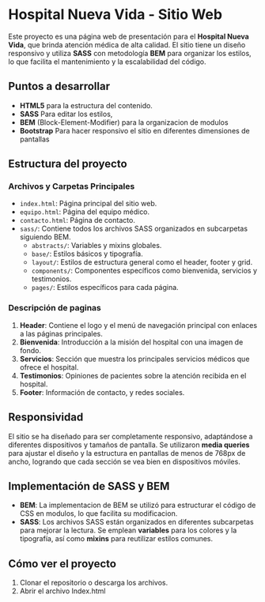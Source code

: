 # Hospital Nueva Vida - Sitio Web

Este proyecto es una página web de presentación para el **Hospital Nueva Vida**, que brinda atención médica de alta calidad. El sitio tiene un diseño responsivo y utiliza **SASS** con metodología **BEM** para organizar los estilos, lo que facilita el mantenimiento y la escalabilidad del código.

## Puntos a desarrollar

- **HTML5** para la estructura del contenido.
- **SASS** Para editar los estilos, 
- **BEM** (Block-Element-Modifier) para la organizacion de modulos
- **Bootstrap** Para hacer responsivo el sitio en diferentes dimensiones de pantallas


## Estructura del proyecto

### Archivos y Carpetas Principales

- `index.html`: Página principal del sitio web.
- `equipo.html`: Página del equipo médico.
- `contacto.html`: Página de contacto.
- `sass/`: Contiene todos los archivos SASS organizados en subcarpetas siguiendo BEM.
  - `abstracts/`: Variables y mixins globales.
  - `base/`: Estilos básicos y tipografía.
  - `layout/`: Estilos de estructura general como el header, footer y grid.
  - `components/`: Componentes específicos como bienvenida, servicios y testimonios.
  - `pages/`: Estilos específicos para cada página.

### Descripción de paginas

1. **Header**: Contiene el logo y el menú de navegación principal con enlaces a las páginas principales.
2. **Bienvenida**: Introducción a la misión del hospital con una imagen de fondo.
3. **Servicios**: Sección que muestra los principales servicios médicos que ofrece el hospital.
4. **Testimonios**: Opiniones de pacientes sobre la atención recibida en el hospital.
5. **Footer**: Información de contacto, y redes sociales.

## Responsividad

El sitio se ha diseñado para ser completamente responsivo, adaptándose a diferentes dispositivos y tamaños de pantalla. Se utilizaron **media queries** para ajustar el diseño y la estructura en pantallas de menos de 768px de ancho, logrando que cada sección se vea bien en dispositivos móviles.

## Implementación de SASS y BEM

- **BEM**: La implementacion de BEM se utilizó para estructurar el código de CSS en modulos, lo que facilita su modificacion.
- **SASS**: Los archivos SASS están organizados en diferentes subcarpetas para mejorar la lectura. Se emplean **variables** para los colores y la tipografía, así como **mixins** para reutilizar estilos comunes.

## Cómo ver el proyecto

1. Clonar el repositorio o descarga los archivos.
2. Abrir el archivo Index.html
